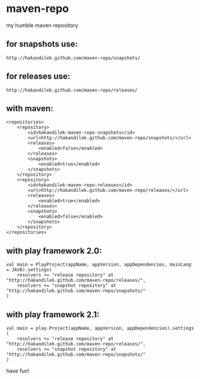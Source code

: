 maven-repo
==========

my humble maven repository

for snapshots use:
--
    http://hakandilek.github.com/maven-repo/snapshots/

for releases use:
---
    http://hakandilek.github.com/maven-repo/releases/

with maven:
----
    <repositories>
		<repository>
			<id>hakandilek-maven-repo-snapshots</id>
			<url>http://hakandilek.github.com/maven-repo/snapshots/</url>
			<releases>
				<enabled>false</enabled>
			</releases>
			<snapshots>
				<enabled>true</enabled>
			</snapshots>
		</repository>
        <repository>
            <id>hakandilek-maven-repo-releases</id>
            <url>http://hakandilek.github.com/maven-repo/releases/</url>
            <releases>
                <enabled>true</enabled>
            </releases>
            <snapshots>
                <enabled>false</enabled>
            </snapshots>
        </repository>
	</repositories>

with play framework 2.0:
----

    val main = PlayProject(appName, appVersion, appDependencies, mainLang = JAVA).settings(
        resolvers += "release repository" at  "http://hakandilek.github.com/maven-repo/releases/",
        resolvers += "snapshot repository" at "http://hakandilek.github.com/maven-repo/snapshots/"
    )

with play framework 2.1:
----

    val main = play.Project(appName, appVersion, appDependencies).settings (
        resolvers += "release repository" at  "http://hakandilek.github.com/maven-repo/releases/",
        resolvers += "snapshot repository" at "http://hakandilek.github.com/maven-repo/snapshots/"
    )

have fun!
